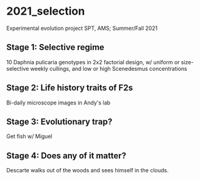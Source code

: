 # 2021_selection

Experimental evolution project
SPT, AMS; Summer/Fall 2021

## Stage 1: Selective regime
10 Daphnia pulicaria genotypes in 2x2 factorial design,
w/ uniform or size-selective weekly cullings,
and low or high Scenedesmus concentrations

## Stage 2: Life history traits of F2s
Bi-daily microscope images in Andy's lab

## Stage 3: Evolutionary trap?
Get fish w/ Miguel

## Stage 4: Does any of it matter?
Descarte walks out of the woods and sees himself in the clouds.